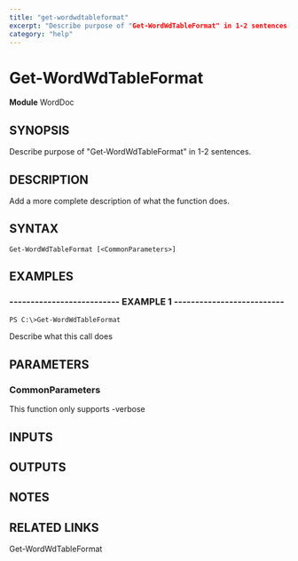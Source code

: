 ```yaml
---
title: "get-wordwdtableformat"
excerpt: "Describe purpose of "Get-WordWdTableFormat" in 1-2 sentences."
category: "help"
---
```


# Get-WordWdTableFormat
**Module** WordDoc

## SYNOPSIS
Describe purpose of "Get-WordWdTableFormat" in 1-2 sentences.

## DESCRIPTION
Add a more complete description of what the function does.

## SYNTAX

```
Get-WordWdTableFormat [<CommonParameters>]
```


## EXAMPLES

### -------------------------- EXAMPLE 1 --------------------------


```
PS C:\>Get-WordWdTableFormat
```

Describe what this call does


## PARAMETERS

### CommonParameters

This function only supports -verbose

## INPUTS

## OUTPUTS

## NOTES

## RELATED LINKS

Get-WordWdTableFormat
